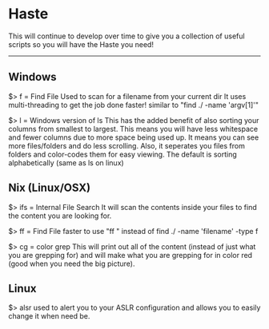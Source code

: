 # Haste

This will continue to develop over time
to give you a collection of useful
scripts so you will have the Haste you need!

-------------------------------------------

## Windows

$> f = Find File
Used to scan for a filename from your current dir
It uses multi-threading to get the job done faster!
similar to "find ./ -name 'argv[1]'"

$> l = Windows version of ls
This has the added benefit of also sorting your columns from smallest to largest.
This means you will have less whitespace and fewer columns due to more space being used up.
It means you can see more files/folders and do less scrolling. 
Also, it seperates you files from folders and color-codes them for easy viewing.
The default is sorting alphabetically (same as ls on linux)

## Nix (Linux/OSX)

$> ifs = Internal File Search
It will scan the contents inside your files to find the content you are looking for.

$> ff = Find File
faster to use "ff <filename>" instead of
find ./ -name 'filename' -type f

$> cg = color grep
This will print out all of the content (instead of just what you are grepping for) and will make what you are grepping for in color red (good when you need the big picture).

## Linux

$> alsr
used to alert you to your ASLR configuration and allows you to easily change it when need be.



